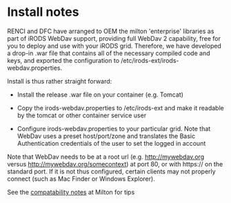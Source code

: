 # Install notes

RENCI and DFC have arranged to OEM the milton 'enterprise' libraries as part of iRODS WebDav support, providing full WebDav 2
capability, free for you to deploy and use with your iRODS grid.  Therefore, we have developed a drop-in .war file that contains
all of the necessary compiled code and keys, and exported the configuration to /etc/irods-ext/irods-webdav.properties.

Install is thus rather straight forward:

* Install the release .war file on your container (e.g. Tomcat)

* Copy the irods-webdav.properties to /etc/irods-ext and make it readable by the tomcat or other container service user

* Configure irods-webdav.properties to your particular grid.  Note that WebDav uses a preset host/port/zone and translates the Basic Authentication credentials of the user to set the logged in account

Note that WebDav needs to be at a root url (e.g. http://mywebdav.org versus http://mywebdav.org/somecontext) at port 80, or with https:// on the standard port.  If it is not thus configured, certain
clients may not properly connect (such as Mac Finder or Windows Explorer).  

See the [compatability notes](http://milton.io/guide/compat/index.html) at Milton for tips





